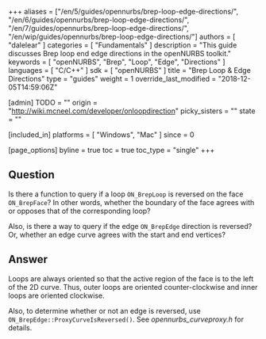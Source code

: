+++
aliases = ["/en/5/guides/opennurbs/brep-loop-edge-directions/", "/en/6/guides/opennurbs/brep-loop-edge-directions/", "/en/7/guides/opennurbs/brep-loop-edge-directions/", "/en/wip/guides/opennurbs/brep-loop-edge-directions/"]
authors = [ "dalelear" ]
categories = [ "Fundamentals" ]
description = "This guide discusses Brep loop end edge directions in the openNURBS toolkit."
keywords = [ "openNURBS", "Brep", "Loop", "Edge", "Directions" ]
languages = [ "C/C++" ]
sdk = [ "openNURBS" ]
title = "Brep Loop & Edge Directions"
type = "guides"
weight = 1
override_last_modified = "2018-12-05T14:59:06Z"

[admin]
TODO = ""
origin = "http://wiki.mcneel.com/developer/onloopdirection"
picky_sisters = ""
state = ""

[included_in]
platforms = [ "Windows", "Mac" ]
since = 0

[page_options]
byline = true
toc = true
toc_type = "single"
+++

 
## Question

Is there a function to query if a loop `ON_BrepLoop` is reversed on the face `ON_BrepFace`?  In other words, whether the boundary of the face agrees with or opposes that of the corresponding loop?

Also, is there a way to query if the edge `ON_BrepEdge` direction is reversed?  Or, whether an edge curve agrees with the start and end vertices?

## Answer

Loops are always oriented so that the active region of the face is to the left of the 2D curve.  Thus, outer loops are oriented counter-clockwise and inner loops are oriented clockwise.

Also, to determine whether or not an edge is reversed, use `ON_BrepEdge::ProxyCurveIsReversed()`.  See *opennurbs_curveproxy.h* for details.
